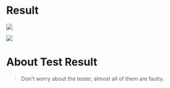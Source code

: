 
# Result 
![](https://i.hizliresim.com/hew22fo.jpg)



![](https://i.hizliresim.com/m8xh759.jpg)



# About Test Result
> Don't worry about the tester, almost all of them are faulty.



